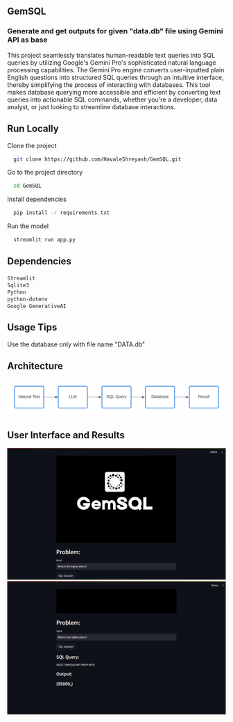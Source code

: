 
## GemSQL 
### Generate and get outputs for given "data.db" file using Gemini API as base  

This project seamlessly translates human-readable text queries into SQL queries by utilizing Google's Gemini Pro's sophisticated natural language processing capabilities. The Gemini Pro engine converts user-inputted plain English questions into structured SQL queries through an intuitive interface, thereby simplifying the process of interacting with databases. This tool makes database querying more accessible and efficient by converting text queries into actionable SQL commands, whether you're a developer, data analyst, or just looking to streamline database interactions.

## Run Locally

Clone the project

```bash
  git clone https://github.com/HavaleShreyash/GemSQL.git
```

Go to the project directory

```bash
  cd GemSQL

```

Install dependencies

```bash
  pip install -r requirements.txt
```

Run the model

```bash
  streamlit run app.py
```

## Dependencies
    Streamlit
    Sqlite3
    Python
    python-dotenv
    Google GenerativeAI

## Usage Tips
Use the database only with file name "DATA.db"

## Architecture
![img](Assets/GemSQL-FlowChart.png)

## User Interface and Results

![img](Assets/UI_1.png)
![img](Assets/UI_2.png)
